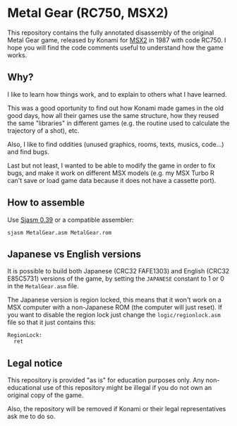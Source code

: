 # Metal Gear (RC750, MSX2)

This repository contains the fully annotated disassembly of the original Metal Gear game, released by Konami for [MSX2](https://en.wikipedia.org/wiki/MSX) in 1987 with code RC750. I hope you will find the code comments useful to understand how the game works.


## Why?

I like to learn how things work, and to explain to others what I have learned.

This was a good oportunity to find out how Konami made games in the old good days, how all their games use the same structure, how they reused the same "libraries" in different games (e.g. the routine used to calculate the trajectory of a shot), etc.

Also, I like to find oddities (unused graphics, rooms, texts, musics, code...) and find bugs.

Last but not least, I wanted to be able to modify the game in order to fix bugs, and make it work on different MSX models (e.g. my MSX Turbo R can't save or load game data because it does not have a cassette port).


## How to assemble

Use [Sjasm 0.39](https://github.com/Konamiman/Sjasm) or a compatible assembler:

    sjasm MetalGear.asm MetalGear.rom


## Japanese vs English versions

It is possible to build both Japanese (CRC32 FAFE1303) and English (CRC32 E85C5731) versions of the game, by setting the `JAPANESE` constant to 1 or 0 in the `MetalGear.asm` file.

The Japanese version is region locked, this means that it won't work on a MSX computer with a non-Japanese ROM (the computer will just reset). If you want to disable the region lock just change the `logic/regionlock.asm` file so that it just contains this:

    RegionLock:
      ret


## Legal notice

This repository is provided "as is" for education purposes only. Any non-educational use of this repository might be illegal if you do not own an original copy of the game.

Also, the repository will be removed if Konami or their legal representatives ask me to do so.
